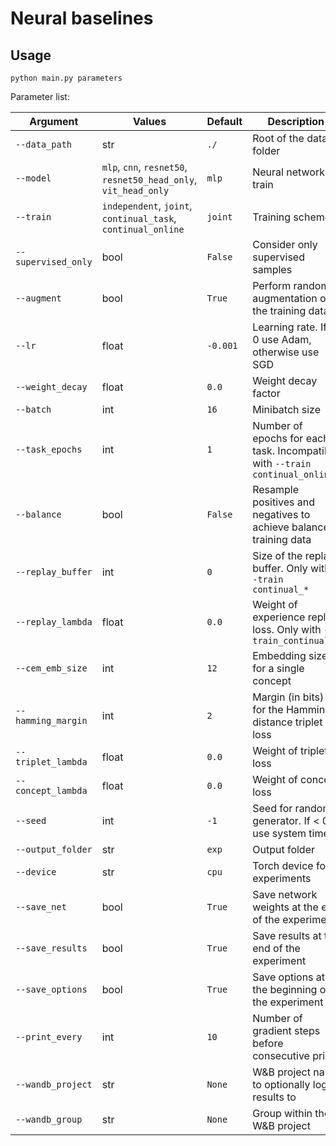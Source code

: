 # Neural baselines

## Usage
```commandline
python main.py parameters
```

Parameter list:

| Argument            | Values                                                          | Default  | Description                                                                  |
|---------------------|-----------------------------------------------------------------|----------|------------------------------------------------------------------------------|
| `--data_path`       | str                                                             | `./`     | Root of the data folder                                                      |
| `--model`           | `mlp`, `cnn`, `resnet50`, `resnet50_head_only`, `vit_head_only` | `mlp`    | Neural network to train                                                      |
| `--train`           | `independent`, `joint`, `continual_task`, `continual_online`    | `joint`  | Training scheme                                                              |
| `--supervised_only` | bool                                                            | `False`  | Consider only supervised samples                                             |
| `--augment`         | bool                                                            | `True`   | Perform random augmentation of the training data                             |
| `--lr`              | float                                                           | `-0.001` | Learning rate. If < 0 use Adam, otherwise use SGD                            |
| `--weight_decay`    | float                                                           | `0.0`    | Weight decay factor                                                          |
| `--batch`           | int                                                             | `16`     | Minibatch size                                                               |
| `--task_epochs`     | int                                                             | `1`      | Number of epochs for each task. Incompatible with `--train continual_online` |
| `--balance`         | bool                                                            | `False`  | Resample positives and negatives to achieve balanced training data           |
| `--replay_buffer`   | int                                                             | `0`      | Size of the replay buffer. Only with `--train continual_*`                   |
| `--replay_lambda`   | float                                                           | `0.0`    | Weight of experience replay loss. Only with `--train_continual_*`            |
| `--cem_emb_size`    | int                                                             | `12`     | Embedding size for a single concept                                          |
| `--hamming_margin`  | int                                                             | `2`      | Margin (in bits) for the Hamming distance triplet loss                       |
| `--triplet_lambda`  | float                                                           | `0.0`    | Weight of triplet loss                                                       |
| `--concept_lambda`  | float                                                           | `0.0`    | Weight of concept loss                                                       |
| `--seed`            | int                                                             | `-1`     | Seed for random generator. If < 0 use system time                            |
| `--output_folder`   | str                                                             | `exp`    | Output folder                                                                |
| `--device`          | str                                                             | `cpu`    | Torch device for experiments                                                 |
| `--save_net`        | bool                                                            | `True`   | Save network weights at the end of the experiment                            |
| `--save_results`    | bool                                                            | `True`   | Save results at the end of the experiment                                    |
| `--save_options`    | bool                                                            | `True`   | Save options at the beginning of the experiment                              |
| `--print_every`     | int                                                             | `10`     | Number of gradient steps before consecutive prints                           |
| `--wandb_project`   | str                                                             | `None`   | W&B project name to optionally log results to                                |
| `--wandb_group`     | str                                                             | `None`   | Group within the W&B project                                                 |
